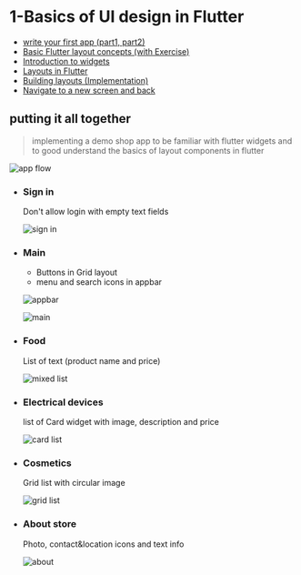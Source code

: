 # 1-Basics of UI design in Flutter

- [write your first app (part1, part2)](https://flutter.dev/docs/get-started/codelab)
- [Basic Flutter layout concepts (with Exercise)](https://flutter.dev/docs/codelabs/layout-basics)
- [Introduction to widgets](https://flutter.dev/docs/development/ui/widgets-intro)
- [Layouts in Flutter](https://flutter.dev/docs/development/ui/layout)
- [Building layouts (Implementation)](https://flutter.dev/docs/development/ui/layout/tutorial)
- [Navigate to a new screen and back](https://flutter.dev/docs/cookbook/navigation/navigation-basics)

## putting it all together

> implementing a demo shop app to be familiar with flutter widgets
> and to good understand the basics of layout components in flutter

![app flow](./images/app-flow.png)

- ### Sign in

    Don't allow login with empty text fields

    ![sign in](./images/sign-in.png)

- ### Main

  - Buttons in Grid layout
  - menu and search icons in appbar

  ![appbar](https://miro.medium.com/max/638/1*JOIS3OWBqGiPZpFL45ExiQ.png)

  ![main](./images/main.jpg)

- ### Food

    List of text  (product name and price)

    ![mixed list](./images/mixed-list.png)

- ### Electrical devices

    list of Card widget with image, description and price

    ![card list](./images/card-list.gif)

- ### Cosmetics

    Grid list with circular image

    ![grid list](./images/grid-list.gif)

- ### About store

    Photo, contact&location icons and text info

    ![about](./images/about.jpg)
